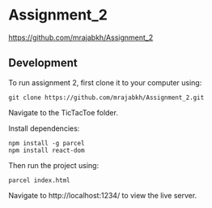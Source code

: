 # Assignment_2

https://github.com/mrajabkh/Assignment_2

## Development

To run assignment 2, first clone it to your computer using:

```
git clone https://github.com/mrajabkh/Assignment_2.git
```

Navigate to the TicTacToe folder.

Install dependencies:

```
npm install -g parcel
npm install react-dom
```

Then run the project using:

```
parcel index.html
```

Navigate to http://localhost:1234/ to view the live server.
